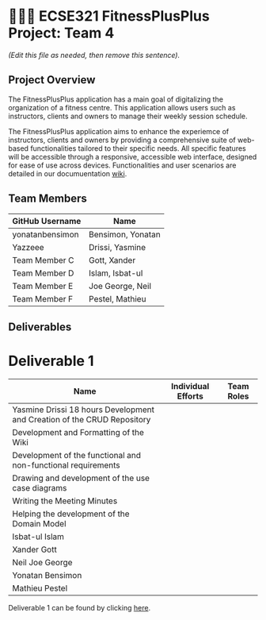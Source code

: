 # 💪➕➕ ECSE321 FitnessPlusPlus Project: Team 4

_(Edit this file as needed, then remove this sentence)._

## Project Overview

The FitnessPlusPlus application has a main goal of digitalizing the organization of a fitness centre. This application allows users such as instructors, clients and owners to manage their weekly session schedule.

The FitnessPlusPlus application aims to enhance the experiemce of instructors, clients and owners by providing a comprehensive suite of web-based functionalities tailored to their specific needs. All specific features will be accessible through a responsive, accessible web interface, designed for ease of use across devices. Functionalities and user scenarios are detailed in our documuentation [wiki](../../wiki).

## Team Members

| GitHub Username |  Name             | 
| --------------- |  ---------------  |
| yonatanbensimon | Bensimon, Yonatan |
| Yazzeee         | Drissi, Yasmine   |
| Team Member C   | Gott, Xander      |
| Team Member D   | Islam, Isbat-ul   |
| Team Member E   | Joe George, Neil  |
| Team Member F   | Pestel, Mathieu   |

## Deliverables

# Deliverable 1

| Name            | Individual Efforts |                Team Roles                                    |
| --------------- | ------------------ | ------------------------------------------------------------ |
| Yasmine Drissi         18 hours        Development and Creation of the CRUD Repository              |             
                                         Development and Formatting of the Wiki                       |
|                                        Development of the functional and non-functional requirements|
|                                        Drawing and development of the use case diagrams             | 
|                                        Writing the Meeting Minutes                                  |
|                                        Helping the development of the Domain Model                  |
| Isbat-ul Islam  |                    |                                                              |
| Xander Gott     |                    |                                                              |
| Neil Joe George |                    |                                                              |
| Yonatan Bensimon|                    |                                                              |
| Mathieu Pestel  |                    |                                                              |

Deliverable 1 can be found by clicking [here](../../wiki/Deliverable-1).
